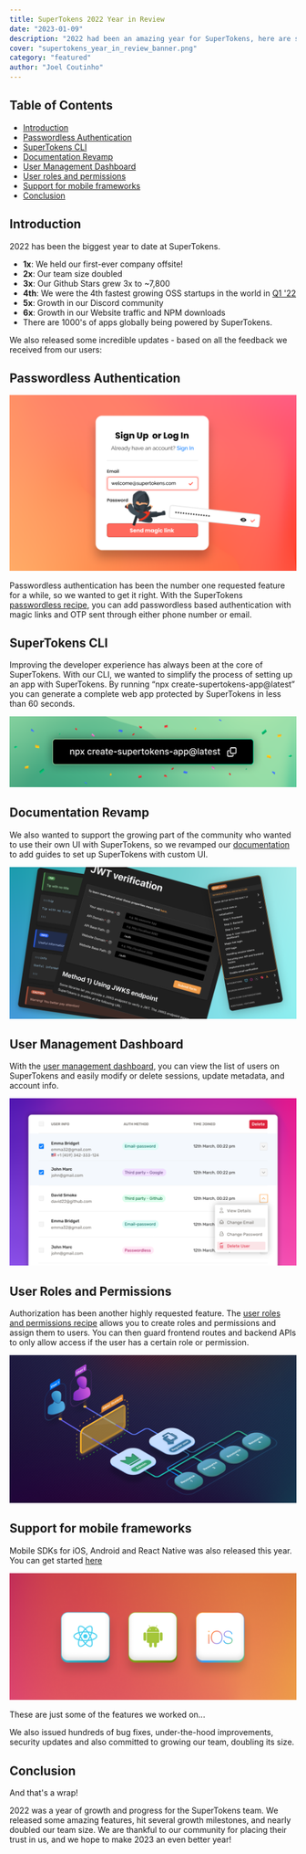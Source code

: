 ```yaml
---
title: SuperTokens 2022 Year in Review
date: "2023-01-09"
description: "2022 had been an amazing year for SuperTokens, here are some of the top highlights"
cover: "supertokens_year_in_review_banner.png"
category: "featured"
author: "Joel Coutinho"
---
```


## Table of Contents

- [Introduction](#introduction)
- [Passwordless Authentication](#passwordless-authentication)
- [SuperTokens CLI](#supertokens-cli)
- [Documentation Revamp](#documentation-revamp)
- [User Management Dashboard](#user-management-dashboard)
- [User roles and permissions](#user-roles-and-permissions)
- [Support for mobile frameworks](#support-for-mobile-frameworks)
- [Conclusion](#conclusion)

## Introduction

2022 has been the biggest year to date at SuperTokens.
- **1x**: We held our first-ever company offsite! 
- **2x**: Our team size doubled 
- **3x**: Our Github Stars grew 3x to ~7,800 
- **4th**: We were the 4th fastest growing OSS startups in the world in [Q1 '22](https://runacap.com/ross-index/q1-2022/) 
- **5x**: Growth in our Discord community 
- **6x**: Growth in our Website traffic and NPM downloads
- There are 1000's of apps globally being powered by SuperTokens.

We also released some incredible updates - based on all the feedback we received from our users:

## Passwordless Authentication

![SuperTokens passwordless login form](./passwordless.png)

Passwordless authentication has been the number one requested feature for a while, so we 
wanted to get it right. With the SuperTokens [passwordless recipe](https://supertokens.com/docs/passwordless/introduction), you can add passwordless based authentication with magic links and OTP sent through either phone number or email.


## SuperTokens CLI  

Improving the developer experience has always been at the core of SuperTokens.
With our CLI, we wanted to simplify the process of setting up an app with SuperTokens. By running “npx create-supertokens-app@latest” you can generate a complete web app protected by SuperTokens in less than 60 seconds.

![supertokens cli](./supertokens_cli.png)

## Documentation Revamp

We also wanted to support the growing part of the community who wanted to use their own UI with SuperTokens, so we revamped our [documentation](https://supertokens.com/docs/guides) to add guides to set up SuperTokens with custom UI.

![SuperTokens new documentation](./documentation_revamp.png)

## User Management Dashboard

With the [user management dashboard](https://supertokens.com/docs/emailpassword/pre-built-ui/setup/dashboard), you can view the list of users on SuperTokens and easily modify or delete sessions, update metadata, and account info.

![SuperTokens user management dashboard](./user_management_and_roles.png)

## User Roles and Permissions

Authorization has been another highly requested feature. The [user roles and permissions recipe](https://supertokens.com/docs/userroles/introduction) allows you to create roles and permissions and assign them to users. You can then guard frontend routes and backend APIs to only allow access if the user has a certain role or permission.

![SuperTokens user management dashboard](./supertokens_user_roles_and_permissions.png)

## Support for mobile frameworks

Mobile SDKs for iOS, Android and React Native was also released this year. You can get started [here](https://supertokens.com/docs/thirdpartyemailpassword/custom-ui/init/frontend)

![SuperTokens mobile sdk support](./mobile_sdk_support.png)


These are just some of the features we worked on...

We also issued hundreds of bug fixes, under-the-hood improvements, security updates and also committed to growing our team, doubling its size.


## Conclusion

And that's a wrap!

2022 was a year of growth and progress for the SuperTokens team. We released some amazing features, hit several growth milestones, and nearly doubled our team size. We are thankful to our community for placing their trust in us, and we hope to make 2023 an even better year!
